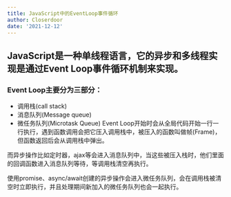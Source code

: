 ```yaml
---
title: JavaScript中的EventLoop事件循环
author: Closerdoor
date: '2021-12-12'
---
```


## JavaScript是一种单线程语言，它的异步和多线程实现是通过Event Loop事件循环机制来实现。

### Event Loop主要分为三部分：

* 调用栈(call stack)
* 消息队列(Message queue)
* 微任务队列(Microtask Queue)
Event Loop开始时会从全局代码开始一行一行执行，遇到函数调用会把它压入调用栈中，被压入的函数叫做帧(Frame)，但函数返回后会从调用栈中弹出。

而异步操作比如定时器，ajax等会进入消息队列中，当这些被压入栈时，他们里面的回调函数进入消息队列等待，等调用栈清空再执行。

使用promise、async/await创建的异步操作会进入微任务队列，会在调用栈被清空时立即执行，并且处理期间新加入的微任务队列也会一起执行。